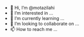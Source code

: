 - 👋 Hi, I’m @motazilahi
- 👀 I’m interested in ...
- 🌱 I’m currently learning ...
- 💞️ I’m looking to collaborate on ...
- 📫 How to reach me ...

<!---
motazilahi/motazilahi is a ✨ special ✨ repository because its `README.md` (this file) appears on your GitHub profile.
You can click the Preview link to take a look at your changes.
--->
